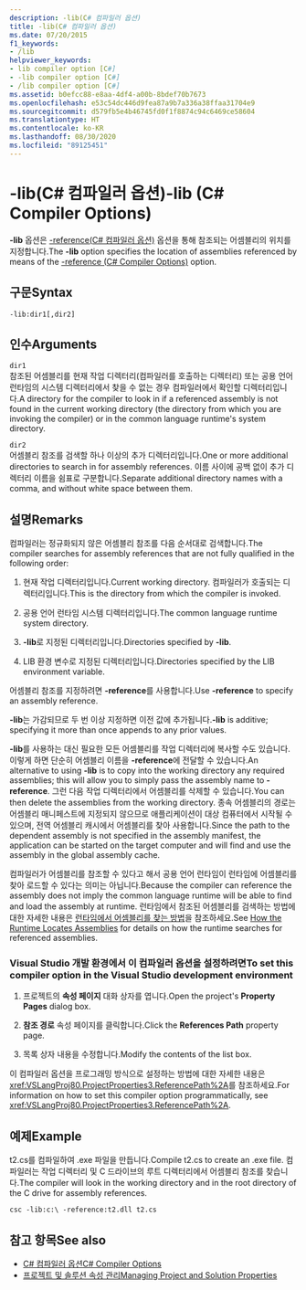 ```yaml
---
description: -lib(C# 컴파일러 옵션)
title: -lib(C# 컴파일러 옵션)
ms.date: 07/20/2015
f1_keywords:
- /lib
helpviewer_keywords:
- lib compiler option [C#]
- -lib compiler option [C#]
- /lib compiler option [C#]
ms.assetid: b0efcc88-e8aa-4df4-a00b-8bdef70b7673
ms.openlocfilehash: e53c54dc446d9fea87a9b7a336a38ffaa31704e9
ms.sourcegitcommit: d579fb5e4b46745fd0f1f8874c94c6469ce58604
ms.translationtype: HT
ms.contentlocale: ko-KR
ms.lasthandoff: 08/30/2020
ms.locfileid: "89125451"
---
```

# <a name="-lib-c-compiler-options"></a><span data-ttu-id="4bc18-103">-lib(C# 컴파일러 옵션)</span><span class="sxs-lookup"><span data-stu-id="4bc18-103">-lib (C# Compiler Options)</span></span>
<span data-ttu-id="4bc18-104">**-lib** 옵션은 [-reference(C# 컴파일러 옵션)](./reference-compiler-option.md) 옵션을 통해 참조되는 어셈블리의 위치를 지정합니다.</span><span class="sxs-lookup"><span data-stu-id="4bc18-104">The **-lib** option specifies the location of assemblies referenced by means of the [-reference (C# Compiler Options)](./reference-compiler-option.md) option.</span></span>  
  
## <a name="syntax"></a><span data-ttu-id="4bc18-105">구문</span><span class="sxs-lookup"><span data-stu-id="4bc18-105">Syntax</span></span>  
  
```console  
-lib:dir1[,dir2]  
```  
  
## <a name="arguments"></a><span data-ttu-id="4bc18-106">인수</span><span class="sxs-lookup"><span data-stu-id="4bc18-106">Arguments</span></span>  
 `dir1`  
 <span data-ttu-id="4bc18-107">참조된 어셈블리를 현재 작업 디렉터리(컴파일러를 호출하는 디렉터리) 또는 공용 언어 런타임의 시스템 디렉터리에서 찾을 수 없는 경우 컴파일러에서 확인할 디렉터리입니다.</span><span class="sxs-lookup"><span data-stu-id="4bc18-107">A directory for the compiler to look in if a referenced assembly is not found in the current working directory (the directory from which you are invoking the compiler) or in the common language runtime's system directory.</span></span>  
  
 `dir2`  
 <span data-ttu-id="4bc18-108">어셈블리 참조를 검색할 하나 이상의 추가 디렉터리입니다.</span><span class="sxs-lookup"><span data-stu-id="4bc18-108">One or more additional directories to search in for assembly references.</span></span> <span data-ttu-id="4bc18-109">이름 사이에 공백 없이 추가 디렉터리 이름을 쉼표로 구분합니다.</span><span class="sxs-lookup"><span data-stu-id="4bc18-109">Separate additional directory names with a comma, and without white space between them.</span></span>  
  
## <a name="remarks"></a><span data-ttu-id="4bc18-110">설명</span><span class="sxs-lookup"><span data-stu-id="4bc18-110">Remarks</span></span>  
 <span data-ttu-id="4bc18-111">컴파일러는 정규화되지 않은 어셈블리 참조를 다음 순서대로 검색합니다.</span><span class="sxs-lookup"><span data-stu-id="4bc18-111">The compiler searches for assembly references that are not fully qualified in the following order:</span></span>  
  
1. <span data-ttu-id="4bc18-112">현재 작업 디렉터리입니다.</span><span class="sxs-lookup"><span data-stu-id="4bc18-112">Current working directory.</span></span> <span data-ttu-id="4bc18-113">컴파일러가 호출되는 디렉터리입니다.</span><span class="sxs-lookup"><span data-stu-id="4bc18-113">This is the directory from which the compiler is invoked.</span></span>  
  
2. <span data-ttu-id="4bc18-114">공용 언어 런타임 시스템 디렉터리입니다.</span><span class="sxs-lookup"><span data-stu-id="4bc18-114">The common language runtime system directory.</span></span>  
  
3. <span data-ttu-id="4bc18-115">**-lib**로 지정된 디렉터리입니다.</span><span class="sxs-lookup"><span data-stu-id="4bc18-115">Directories specified by **-lib**.</span></span>  
  
4. <span data-ttu-id="4bc18-116">LIB 환경 변수로 지정된 디렉터리입니다.</span><span class="sxs-lookup"><span data-stu-id="4bc18-116">Directories specified by the LIB environment variable.</span></span>  
  
 <span data-ttu-id="4bc18-117">어셈블리 참조를 지정하려면 **-reference**를 사용합니다.</span><span class="sxs-lookup"><span data-stu-id="4bc18-117">Use **-reference** to specify an assembly reference.</span></span>  
  
 <span data-ttu-id="4bc18-118">**-lib**는 가감되므로 두 번 이상 지정하면 이전 값에 추가됩니다.</span><span class="sxs-lookup"><span data-stu-id="4bc18-118">**-lib** is additive; specifying it more than once appends to any prior values.</span></span>  
  
 <span data-ttu-id="4bc18-119">**-lib**를 사용하는 대신 필요한 모든 어셈블리를 작업 디렉터리에 복사할 수도 있습니다. 이렇게 하면 단순히 어셈블리 이름을 **-reference**에 전달할 수 있습니다.</span><span class="sxs-lookup"><span data-stu-id="4bc18-119">An alternative to using **-lib** is to copy into the working directory any required assemblies; this will allow you to simply pass the assembly name to **-reference**.</span></span> <span data-ttu-id="4bc18-120">그런 다음 작업 디렉터리에서 어셈블리를 삭제할 수 있습니다.</span><span class="sxs-lookup"><span data-stu-id="4bc18-120">You can then delete the assemblies from the working directory.</span></span> <span data-ttu-id="4bc18-121">종속 어셈블리의 경로는 어셈블리 매니페스트에 지정되지 않으므로 애플리케이션이 대상 컴퓨터에서 시작될 수 있으며, 전역 어셈블리 캐시에서 어셈블리를 찾아 사용합니다.</span><span class="sxs-lookup"><span data-stu-id="4bc18-121">Since the path to the dependent assembly is not specified in the assembly manifest, the application can be started on the target computer and will find and use the assembly in the global assembly cache.</span></span>  
  
 <span data-ttu-id="4bc18-122">컴파일러가 어셈블리를 참조할 수 있다고 해서 공용 언어 런타임이 런타임에 어셈블리를 찾아 로드할 수 있다는 의미는 아닙니다.</span><span class="sxs-lookup"><span data-stu-id="4bc18-122">Because the compiler can reference the assembly does not imply the common language runtime will be able to find and load the assembly at runtime.</span></span> <span data-ttu-id="4bc18-123">런타임에서 참조된 어셈블리를 검색하는 방법에 대한 자세한 내용은 [런타임에서 어셈블리를 찾는 방법](../../../framework/deployment/how-the-runtime-locates-assemblies.md)을 참조하세요.</span><span class="sxs-lookup"><span data-stu-id="4bc18-123">See [How the Runtime Locates Assemblies](../../../framework/deployment/how-the-runtime-locates-assemblies.md) for details on how the runtime searches for referenced assemblies.</span></span>  
  
### <a name="to-set-this-compiler-option-in-the-visual-studio-development-environment"></a><span data-ttu-id="4bc18-124">Visual Studio 개발 환경에서 이 컴파일러 옵션을 설정하려면</span><span class="sxs-lookup"><span data-stu-id="4bc18-124">To set this compiler option in the Visual Studio development environment</span></span>  
  
1. <span data-ttu-id="4bc18-125">프로젝트의 **속성 페이지** 대화 상자를 엽니다.</span><span class="sxs-lookup"><span data-stu-id="4bc18-125">Open the project's **Property Pages** dialog box.</span></span>  
  
2. <span data-ttu-id="4bc18-126">**참조 경로** 속성 페이지를 클릭합니다.</span><span class="sxs-lookup"><span data-stu-id="4bc18-126">Click the **References Path** property page.</span></span>  
  
3. <span data-ttu-id="4bc18-127">목록 상자 내용을 수정합니다.</span><span class="sxs-lookup"><span data-stu-id="4bc18-127">Modify the contents of the list box.</span></span>  
  
 <span data-ttu-id="4bc18-128">이 컴파일러 옵션을 프로그래밍 방식으로 설정하는 방법에 대한 자세한 내용은 <xref:VSLangProj80.ProjectProperties3.ReferencePath%2A>를 참조하세요.</span><span class="sxs-lookup"><span data-stu-id="4bc18-128">For information on how to set this compiler option programmatically, see <xref:VSLangProj80.ProjectProperties3.ReferencePath%2A>.</span></span>  
  
## <a name="example"></a><span data-ttu-id="4bc18-129">예제</span><span class="sxs-lookup"><span data-stu-id="4bc18-129">Example</span></span>  
 <span data-ttu-id="4bc18-130">t2.cs를 컴파일하여 .exe 파일을 만듭니다.</span><span class="sxs-lookup"><span data-stu-id="4bc18-130">Compile t2.cs to create an .exe file.</span></span> <span data-ttu-id="4bc18-131">컴파일러는 작업 디렉터리 및 C 드라이브의 루트 디렉터리에서 어셈블리 참조를 찾습니다.</span><span class="sxs-lookup"><span data-stu-id="4bc18-131">The compiler will look in the working directory and in the root directory of the C drive for assembly references.</span></span>  
  
```console  
csc -lib:c:\ -reference:t2.dll t2.cs  
```  
  
## <a name="see-also"></a><span data-ttu-id="4bc18-132">참고 항목</span><span class="sxs-lookup"><span data-stu-id="4bc18-132">See also</span></span>

- [<span data-ttu-id="4bc18-133">C# 컴파일러 옵션</span><span class="sxs-lookup"><span data-stu-id="4bc18-133">C# Compiler Options</span></span>](./index.md)
- [<span data-ttu-id="4bc18-134">프로젝트 및 솔루션 속성 관리</span><span class="sxs-lookup"><span data-stu-id="4bc18-134">Managing Project and Solution Properties</span></span>](/visualstudio/ide/managing-project-and-solution-properties)

